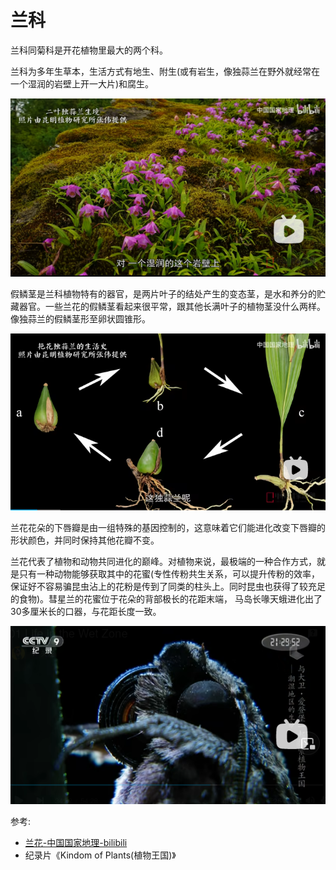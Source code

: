 # 兰科

兰科同菊科是开花植物里最大的两个科。

兰科为多年生草本，生活方式有地生、附生(或有岩生，像独蒜兰在野外就经常在一个湿润的岩壁上开一大片)和腐生。

![](02.png)

假鳞茎是兰科植物特有的器官，是两片叶子的结处产生的变态茎，是水和养分的贮藏器官。一些兰花的假鳞茎看起来很平常，跟其他长满叶子的植物茎没什么两样。像独蒜兰的假鳞茎形至卵状圆锥形。

![](01.png)

兰花花朵的下唇瓣是由一组特殊的基因控制的，这意味着它们能进化改变下唇瓣的形状颜色，并同时保持其他花瓣不变。

兰花代表了植物和动物共同进化的巅峰。对植物来说，最极端的一种合作方式，就是只有一种动物能够获取其中的花蜜(专性传粉共生关系，可以提升传粉的效率，保证好不容易骗昆虫沾上的花粉是传到了同类的柱头上。同时昆虫也获得了较充足的食物)。彗星兰的花蜜位于花朵的背部极长的花距末端， 马岛长喙天蛾进化出了30多厘米长的口器，与花距长度一致。

![](03.png)

参考:
- [兰花-中国国家地理-bilibili](https://www.bilibili.com/video/BV1NV4y1s7dE/?spm_id_from=333.337.search-card.all.click&vd_source=741bff59809f9e15c309ef97c7d7c960)
- 纪录片《Kindom of Plants(植物王国)》

